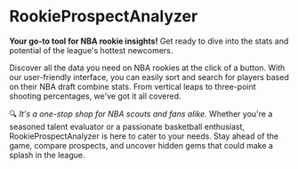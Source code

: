 # RookieProspectAnalyzer

**Your go-to tool for NBA rookie insights!** Get ready to dive into the stats and potential of the league's hottest newcomers.

Discover all the data you need on NBA rookies at the click of a button. With our user-friendly interface, you can easily sort and search for players based on their NBA draft combine stats. From vertical leaps to three-point shooting percentages, we've got it all covered.

🔍 *It's a one-stop shop for NBA scouts and fans alike.* Whether you're a seasoned talent evaluator or a passionate basketball enthusiast, RookieProspectAnalyzer is here to cater to your needs. Stay ahead of the game, compare prospects, and uncover hidden gems that could make a splash in the league.
